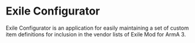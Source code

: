 # Exile Configurator #

Exile Configurator is an application for easily maintaining a set of custom item definitions for inclusion in the vendor lists of Exile Mod for ArmA 3.